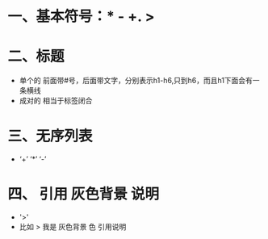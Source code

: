 # 一、基本符号：* - +. >
# 二、标题 
  + 单个的 前面带#号，后面带文字，分别表示h1-h6,只到h6，而且h1下面会有一条横线
  + 成对的 相当于标签闭合 
# 三、无序列表
  + ‘+’ ‘*’ ‘-’
# 四、  引用 灰色背景 说明
  *  '>'
  * 比如 > 我是 灰色背景 色 引用说明
